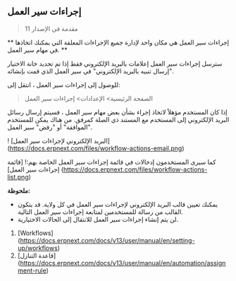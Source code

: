 ## إجراءات سير العمل

> مقدمة في الإصدار 11

** إجراءات سير العمل هي مكان واحد لإدارة جميع الإجراءات المعلقة التي يمكنك اتخاذها في مهام سير العمل. **

سترسل إجراءات سير العمل إعلامات بالبريد الإلكتروني فقط إذا تم تحديد خانة الاختيار "إرسال تنبيه بالبريد الإلكتروني" في سير العمل الذي قمت بإنشائه.

للوصول إلى إجراءات سير العمل ، انتقل إلى:

> الصفحة الرئيسية> الإعدادات> إجراءات سير العمل

إذا كان المستخدم مؤهلاً لاتخاذ إجراء بشأن بعض مهام سير العمل ، فسيتم إرسال رسائل البريد الإلكتروني إلى المستخدم مع المستند ذي الصلة كمرفق. من هناك يمكن للمستخدم "الموافقة" أو "رفض" سير العمل.

! [البريد الإلكتروني لإجراءات سير العمل] (https://docs.erpnext.com/files/workflow-actions-email.png)

كما سيرى المستخدمون إدخالات في قائمة إجراءات سير العمل الخاصة بهم:! [قائمة إجراءات سير العمل] (https://docs.erpnext.com/files/workflow-actions-list.png)

**ملحوظة:**

* يمكنك تعيين قالب البريد الإلكتروني لإجراءات سير العمل في كل ولاية. قد يتكون القالب من رسالة للمستخدمين لمتابعة إجراءات سير العمل التالية.
* لن يتم إنشاء إجراءات سير العمل للانتقال إلى الحالات الاختيارية.

1. [Workflows] (https://docs.erpnext.com/docs/v13/user/manual/en/setting-up/workflows)
2. [قاعدة التنازل] (https://docs.erpnext.com/docs/v13/user/manual/en/automation/assignment-rule)